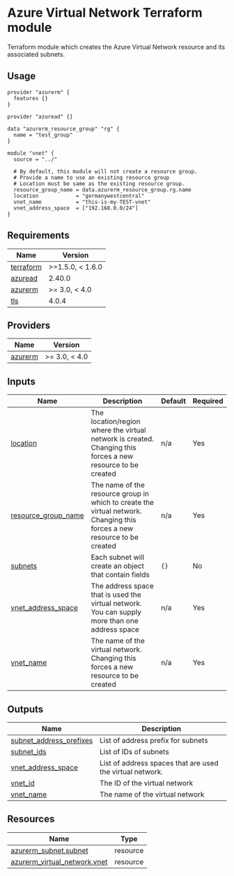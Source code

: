 <!-- BEGIN_TF_DOCS -->
# Azure Virtual Network Terraform module

Terraform module which creates the Azure Virtual Network resource and its associated subnets.

## Usage
```
provider "azurerm" {
  features {}
}

provider "azuread" {}

data "azurerm_resource_group" "rg" {
  name = "test_group"
}

module "vnet" {
  source = "../"

  # By default, this module will not create a resource group. 
  # Provide a name to use an existing resource group
  # Location must be same as the existing resource group.
  resource_group_name = data.azurerm_resource_group.rg.name
  location            = "germanywestcentral"
  vnet_name           = "this-is-my-TEST-vnet"
  vnet_address_space  = ["192.168.0.0/24"]
}
```

## Requirements

| Name | Version |
|------|---------|
| <a name="requirement_terraform"></a> [terraform](#requirement\_terraform) | >=1.5.0, < 1.6.0 |
| <a name="requirement_azuread"></a> [azuread](#requirement\_azuread) | 2.40.0 |
| <a name="requirement_azurerm"></a> [azurerm](#requirement\_azurerm) | >= 3.0, < 4.0 |
| <a name="requirement_tls"></a> [tls](#requirement\_tls) | 4.0.4 |

## Providers

| Name | Version |
|------|---------|
| <a name="provider_azurerm"></a> [azurerm](#provider\_azurerm) | >= 3.0, < 4.0 |

## Inputs

| Name | Description | Default | Required |
|------|-------------|---------|---------|
| <a name="input_location"></a> [location](#input\_location) | The location/region where the virtual network is created. Changing this forces a new resource to be created | n/a | Yes |
| <a name="input_resource_group_name"></a> [resource\_group\_name](#input\_resource\_group\_name) | The name of the resource group in which to create the virtual network. Changing this forces a new resource to be created | n/a | Yes |
| <a name="input_subnets"></a> [subnets](#input\_subnets) | Each subnet will create an object that contain fields | `{}` | No |
| <a name="input_vnet_address_space"></a> [vnet\_address\_space](#input\_vnet\_address\_space) | The address space that is used the virtual network. You can supply more than one address space | n/a | Yes |
| <a name="input_vnet_name"></a> [vnet\_name](#input\_vnet\_name) | The name of the virtual network. Changing this forces a new resource to be created | n/a | Yes |

## Outputs

| Name | Description |
|------|-------------|
| <a name="output_subnet_address_prefixes"></a> [subnet\_address\_prefixes](#output\_subnet\_address\_prefixes) | List of address prefix for subnets |
| <a name="output_subnet_ids"></a> [subnet\_ids](#output\_subnet\_ids) | List of IDs of subnets |
| <a name="output_vnet_address_space"></a> [vnet\_address\_space](#output\_vnet\_address\_space) | List of address spaces that are used the virtual network. |
| <a name="output_vnet_id"></a> [vnet\_id](#output\_vnet\_id) | The ID of the virtual network |
| <a name="output_vnet_name"></a> [vnet\_name](#output\_vnet\_name) | The name of the virtual network |


## Resources

| Name | Type |
|------|------|
| [azurerm_subnet.subnet](https://registry.terraform.io/providers/hashicorp/azurerm/latest/docs/resources/subnet) | resource |
| [azurerm_virtual_network.vnet](https://registry.terraform.io/providers/hashicorp/azurerm/latest/docs/resources/virtual_network) | resource |

<!-- END_TF_DOCS -->